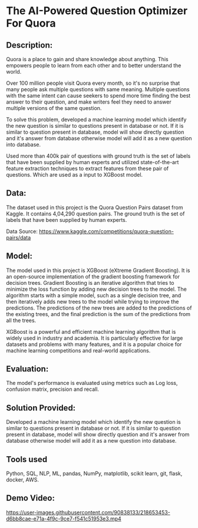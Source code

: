 
# The AI-Powered Question Optimizer For Quora

## Description:

Quora is a place to gain and share knowledge about anything. This empowers people to learn from each other and to better understand the world.

Over 100 million people visit Quora every month, so it's no surprise that many people ask multiple questions with same meaning. Multiple questions with the same intent can cause seekers to spend more time finding the best answer to their question, and make writers feel they need to answer multiple versions of the same question.

To solve this problem, developed a machine learning model which identify the new question is similar to questions present in database or not. If it is similar to question present in database, model will show directly question and it's answer from database otherwise model will add it as a new question into database.

Used more than 400k pair of questions with ground truth is the set of labels that have been supplied by human experts and utilized state-of-the-art feature extraction techniques to extract features from these pair of questions. Which are used as a input to XGBoost model.

## Data: 
The dataset used in this project is the Quora Question Pairs dataset from Kaggle. It contains 4,04,290 question pairs. The ground truth is the set of labels that have been supplied by human experts.

Data Source: https://www.kaggle.com/competitions/quora-question-pairs/data

## Model:
The model used in this project is XGBoost (eXtreme Gradient Boosting). It is an open-source implementation of the gradient boosting framework for decision trees.
Gradient Boosting is an iterative algorithm that tries to minimize the loss function by adding new decision trees to the model. The algorithm starts with a simple model, such as a single decision tree, and then iteratively adds new trees to the model while trying to improve the predictions. The predictions of the new trees are added to the predictions of the existing trees, and the final prediction is the sum of the predictions from all the trees.

XGBoost is a powerful and efficient machine learning algorithm that is widely used in industry and academia. It is particularly effective for large datasets and problems with many features, and it is a popular choice for machine learning competitions and real-world applications.

## Evaluation:
The model's performance is evaluated using metrics such as Log loss, confusion matrix, precision and recall.

## Solution Provided:
Developed a machine learning model which identify the new question is similar to questions present in database or not. If it is similar to question present in database, model will show directly question and it's answer from database otherwise model will add it as a new question into database.

## Tools used

Python, SQL, NLP, ML, pandas, NumPy, matplotlib, scikit learn, git, flask, docker, AWS.

## Demo Video:



https://user-images.githubusercontent.com/90838133/218653453-d6bb8cae-e71a-4f9c-9ce7-f541c51953e3.mp4

